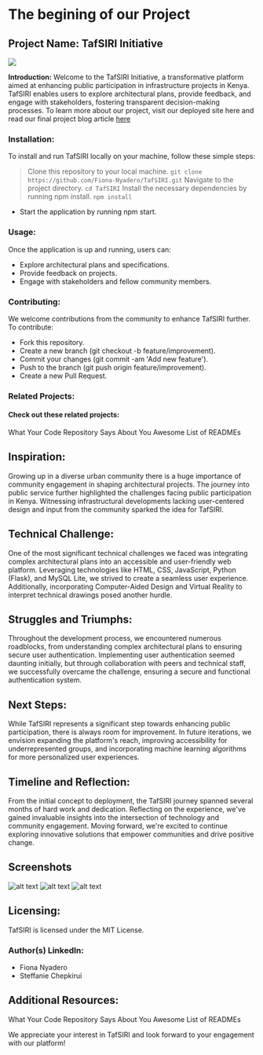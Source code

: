 # The begining of our Project

## Project Name: TafSIRI Initiative
![](https://tenor.com/view/welcome-michael-scott-dunder-mifflin-the-office-welcome-aboard-gif-27005393)

**Introduction:**
Welcome to the TafSIRI Initiative, a transformative platform aimed at enhancing public participation in infrastructure projects in Kenya. TafSIRI enables users to explore architectural plans, provide feedback, and engage with stakeholders, fostering transparent decision-making processes. To learn more about our project, visit our deployed site here and read our final project blog article [here](https://www.linkedin.com/pulse/tafsiri-project-blog-post-steffanie-chepkirui-tfrcf/?trackingId=LqyS1nW%2FQXKgjqQk3LTgJg%3D%3D)

### Installation:
To install and run TafSIRI locally on your machine, follow these simple steps:
> Clone this repository to your local machine.
 ```git clone https://github.com/Fiona-Nyadero/TafSIRI.git```
> Navigate to the project directory.
 ```cd TafSIRI```
> Install the necessary dependencies by running npm install.
 ```npm install```
* Start the application by running npm start.

### Usage:
Once the application is up and running, users can:
* Explore architectural plans and specifications.
* Provide feedback on projects.
* Engage with stakeholders and fellow community members.

### Contributing:
We welcome contributions from the community to enhance TafSIRI further. To contribute:
 * Fork this repository.
 * Create a new branch (git checkout -b feature/improvement).
 * Commit your changes (git commit -am 'Add new feature').
 * Push to the branch (git push origin feature/improvement).
 * Create a new Pull Request.
### Related Projects:
 #### Check out these related projects:
What Your Code Repository Says About You
Awesome List of READMEs

## Inspiration:
Growing up in a diverse urban community there is a huge importance of community engagement in shaping architectural projects. The journey into public service further highlighted the challenges facing public participation in Kenya. Witnessing infrastructural developments lacking user-centered design and input from the community sparked the idea for TafSIRI.

## Technical Challenge:
One of the most significant technical challenges we faced was integrating complex architectural plans into an accessible and user-friendly web platform. Leveraging technologies like HTML, CSS, JavaScript, Python (Flask), and MySQL Lite, we strived to create a seamless user experience. Additionally, incorporating Computer-Aided Design and Virtual Reality to interpret technical drawings posed another hurdle.

## Struggles and Triumphs:
Throughout the development process, we encountered numerous roadblocks, from understanding complex architectural plans to ensuring secure user authentication. Implementing user authentication seemed daunting initially, but through collaboration with peers and technical staff, we successfully overcame the challenge, ensuring a secure and functional authentication system.

## Next Steps:
While TafSIRI represents a significant step towards enhancing public participation, there is always room for improvement. In future iterations, we envision expanding the platform's reach, improving accessibility for underrepresented groups, and incorporating machine learning algorithms for more personalized user experiences.

## Timeline and Reflection:
From the initial concept to deployment, the TafSIRI journey spanned several months of hard work and dedication. Reflecting on the experience, we've gained invaluable insights into the intersection of technology and community engagement. Moving forward, we're excited to continue exploring innovative solutions that empower communities and drive positive change.

## Screenshots
![alt text](https://github.com/Fiona-Nyadero/TafSIRI/blob/master/templates/Steph/section2-image.jpg)
![alt text](https://github.com/Fiona-Nyadero/TafSIRI/blob/master/templates/Steph/Tafsiri%20logo%20blue.png)
![alt text](https://github.com/Fiona-Nyadero/TafSIRI/blob/master/templates/Steph/section1-image.jpg)

## Licensing:
TafSIRI is licensed under the MIT License.


### Author(s) LinkedIn:
* Fiona Nyadero
* Steffanie Chepkirui

## Additional Resources:
What Your Code Repository Says About You
Awesome List of READMEs

We appreciate your interest in TafSIRI and look forward to your engagement with our platform!
